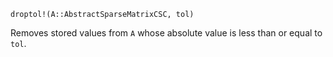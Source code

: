 ```
droptol!(A::AbstractSparseMatrixCSC, tol)
```

Removes stored values from `A` whose absolute value is less than or equal to `tol`.
